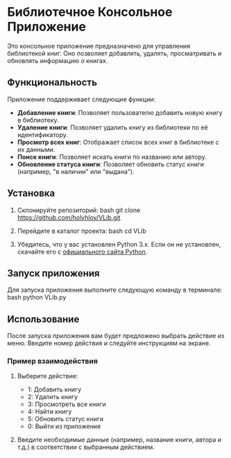 # Библиотечное Консольное Приложение

Это консольное приложение предназначено для управления библиотекой книг. Оно позволяет добавлять, удалять, просматривать и обновлять информацию о книгах.

## Функциональность

Приложение поддерживает следующие функции:

- **Добавление книги**: Позволяет пользователю добавить новую книгу в библиотеку.
- **Удаление книги**: Позволяет удалить книгу из библиотеки по её идентификатору.
- **Просмотр всех книг**: Отображает список всех книг в библиотеке с их данными.
- **Поиск книги**: Позволяет искать книги по названию или автору.
- **Обновление статуса книги**: Позволяет обновить статус книги (например, "в наличии" или "выдана").

## Установка

1. Склонируйте репозиторий:
   bash
   git clone https://github.com/holyhloy/VLib.git

2. Перейдите в каталог проекта:
   bash
   cd VLib

3. Убедитесь, что у вас установлен Python 3.x. Если он не установлен, скачайте его с [официального сайта Python](https://www.python.org/downloads/).


## Запуск приложения

Для запуска приложения выполните следующую команду в терминале:
    bash 
    python VLib.py


## Использование

После запуска приложения вам будет предложено выбрать действие из меню. Введите номер действия и следуйте инструкциям на экране.

### Пример взаимодействия

1. Выберите действие:
   - 1: Добавить книгу
   - 2: Удалить книгу
   - 3: Просмотреть все книги
   - 4: Найти книгу
   - 5: Обновить статус книги
   - 0: Выйти из приложения

2. Введите необходимые данные (например, название книги, автора и т.д.) в соответствии с выбранным действием.



   

   
